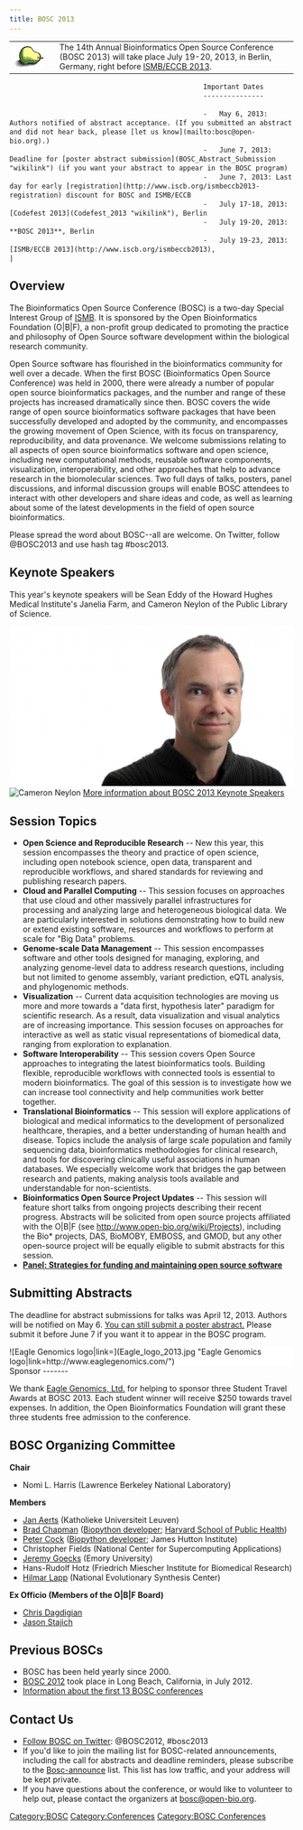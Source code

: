 ```yaml
---
title: BOSC 2013
---
```


|                                            |     |                                                                                                                                                                                          |
|--------------------------------------------|-----|------------------------------------------------------------------------------------------------------------------------------------------------------------------------------------------|
| ![The Bosc Pear](Pear.png "The Bosc Pear") |     | The 14th Annual Bioinformatics Open Source Conference (BOSC 2013) will take place July 19-20, 2013, in Berlin, Germany, right before [ISMB/ECCB 2013](http://www.iscb.org/ismbeccb2013). 
                                                                                                                                                                                                                                              
                                                    Important Dates                                                                                                                                                                           
                                                    ---------------                                                                                                                                                                           
                                                                                                                                                                                                                                              
                                                    -   May 6, 2013: Authors notified of abstract acceptance. (If you submitted an abstract and did not hear back, please [let us know](mailto:bosc@open-bio.org).)                           
                                                    -   June 7, 2013: Deadline for [poster abstract submission](BOSC_Abstract_Submission "wikilink") (if you want your abstract to appear in the BOSC program)                                
                                                    -   June 7, 2013: Last day for early [registration](http://www.iscb.org/ismbeccb2013-registration) discount for BOSC and ISMB/ECCB                                                        
                                                    -   July 17-18, 2013: [Codefest 2013](Codefest_2013 "wikilink"), Berlin                                                                                                                   
                                                    -   July 19-20, 2013: **BOSC 2013**, Berlin                                                                                                                                               
                                                    -   July 19-23, 2013: [ISMB/ECCB 2013](http://www.iscb.org/ismbeccb2013),                                                                                                                 |

Overview
--------

The Bioinformatics Open Source Conference (BOSC) is a two-day Special
Interest Group of [ISMB](http://www.iscb.org/ismbeccb2013). It is
sponsored by the Open Bioinformatics Foundation (O|B|F), a non-profit
group dedicated to promoting the practice and philosophy of Open Source
software development within the biological research community.

Open Source software has flourished in the bioinformatics community for
well over a decade. When the first BOSC (Bioinformatics Open Source
Conference) was held in 2000, there were already a number of popular
open source bioinformatics packages, and the number and range of these
projects has increased dramatically since then. BOSC covers the wide
range of open source bioinformatics software packages that have been
successfully developed and adopted by the community, and encompasses the
growing movement of Open Science, with its focus on transparency,
reproducibility, and data provenance. We welcome submissions relating to
all aspects of open source bioinformatics software and open science,
including new computational methods, reusable software components,
visualization, interoperability, and other approaches that help to
advance research in the biomolecular sciences. Two full days of talks,
posters, panel discussions, and informal discussion groups will enable
BOSC attendees to interact with other developers and share ideas and
code, as well as learning about some of the latest developments in the
field of open source bioinformatics.

Please spread the word about BOSC--all are welcome. On Twitter, follow
@BOSC2013 and use hash tag \#bosc2013.

Keynote Speakers
----------------

This year's keynote speakers will be Sean Eddy of the Howard Hughes
Medical Institute's Janelia Farm, and Cameron Neylon of the Public
Library of Science.

![Sean Eddy](SeanEddy.jpg "fig:Sean Eddy") ![Cameron
Neylon](Neylon.jpg "fig:Cameron Neylon") [More information about BOSC
2013 Keynote Speakers](BOSC_Keynote_Speakers "wikilink")

Session Topics
--------------

-   **Open Science and Reproducible Research** -- New this year, this
    session encompasses the theory and practice of open science,
    including open notebook science, open data, transparent and
    reproducible workflows, and shared standards for reviewing and
    publishing research papers.
-   **Cloud and Parallel Computing** -- This session focuses on
    approaches that use cloud and other massively parallel
    infrastructures for processing and analyzing large and heterogeneous
    biological data. We are particularly interested in solutions
    demonstrating how to build new or extend existing software,
    resources and workflows to perform at scale for "Big Data" problems.
-   **Genome-scale Data Management** -- This session encompasses
    software and other tools designed for managing, exploring, and
    analyzing genome-level data to address research questions, including
    but not limited to genome assembly, variant prediction, eQTL
    analysis, and phylogenomic methods.
-   **Visualization** -- Current data acquisition technologies are
    moving us more and more towards a "data first, hypothesis later"
    paradigm for scientific research. As a result, data visualization
    and visual analytics are of increasing importance. This session
    focuses on approaches for interactive as well as static visual
    representations of biomedical data, ranging from exploration
    to explanation.
-   **Software Interoperability** -- This session covers Open Source
    approaches to integrating the latest bioinformatics tools. Building
    flexible, reproducible workflows with connected tools is essential
    to modern bioinformatics. The goal of this session is to investigate
    how we can increase tool connectivity and help communities work
    better together.
-   **Translational Bioinformatics** -- This session will explore
    applications of biological and medical informatics to the
    development of personalized healthcare, therapies, and a better
    understanding of human health and disease. Topics include the
    analysis of large scale population and family sequencing data,
    bioinformatics methodologies for clinical research, and tools for
    discovering clinically useful associations in human databases. We
    especially welcome work that bridges the gap between research and
    patients, making analysis tools available and understandable
    for non-scientists.
-   **Bioinformatics Open Source Project Updates** -- This session will
    feature short talks from ongoing projects describing their
    recent progress. Abstracts will be solicited from open source
    projects affiliated with the O|B|F (see
    <http://www.open-bio.org/wiki/Projects>), including the Bio\*
    projects, DAS, BioMOBY, EMBOSS, and GMOD, but any other open-source
    project will be equally eligible to submit abstracts for
    this session.
-   **[Panel: Strategies for funding and maintaining open source
    software](BOSC_Panel_2013 "wikilink")**

Submitting Abstracts
--------------------

The deadline for abstract submissions for talks was April 12, 2013.
Authors will be notified on May 6. [You can still submit a poster
abstract.](BOSC_Abstract_Submission "wikilink") Please submit it before
June 7 if you want it to appear in the BOSC program.

<div style="float:right; background-color: #FFFFFF">
![Eagle Genomics
logo|link=<http://www.eaglegenomics.com/>](Eagle_logo_2013.jpg "Eagle Genomics logo|link=http://www.eaglegenomics.com/")

</div>
Sponsor
-------

We thank [Eagle Genomics, Ltd.](http://www.eaglegenomics.com/) for
helping to sponsor three Student Travel Awards at BOSC 2013. Each
student winner will receive $250 towards travel expenses. In addition,
the Open Bioinformatics Foundation will grant these three students free
admission to the conference.

BOSC Organizing Committee
-------------------------

**Chair**

-   Nomi L. Harris (Lawrence Berkeley National Laboratory)

**Members**

-   [Jan Aerts](http://www.esat.kuleuven.be/scd/person.php?persid=473)
    (Katholieke Universiteit Leuven)
-   [Brad Chapman](http://bcbio.wordpress.com) ([Biopython
    developer](http://biopython.org); [Harvard School of Public
    Health](http://compbio.sph.harvard.edu/chb/))
-   [Peter Cock](http://www.scri.ac.uk/staff/petercock) ([Biopython
    developer](http://biopython.org); James Hutton Institute)
-   Christopher Fields (National Center for Supercomputing Applications)
-   [Jeremy Goecks](http://bx.mathcs.emory.edu/people/jeremy/)
    (Emory University)
-   Hans-Rudolf Hotz (Friedrich Miescher Institute for
    Biomedical Research)
-   [Hilmar Lapp](http://www.bioperl.org/wiki/Hilmar_Lapp) (National
    Evolutionary Synthesis Center)

**Ex Officio (Members of the O|B|F Board)**

-   [Chris Dagdigian](http://www.bioperl.org/wiki/Chris_Dagdigian)
-   [Jason Stajich](http://www.bioperl.org/wiki/Jason_Stajich)

Previous BOSCs
--------------

-   BOSC has been held yearly since 2000.
-   [BOSC 2012](BOSC_2012 "wikilink") took place in Long Beach,
    California, in July 2012.
-   [ Information about the first 13 BOSC
    conferences](Past_BOSC_conferences "wikilink")

Contact Us
----------

-   [Follow BOSC on Twitter](http://twitter.com/#!/BOSC2012): @BOSC2012,
    \#bosc2013
-   If you'd like to join the mailing list for BOSC-related
    announcements, including the call for abstracts and deadline
    reminders, please subscribe to the
    [Bosc-announce](http://lists.open-bio.org/mailman/listinfo/bosc-announce) list.
    This list has low traffic, and your address will be kept private.
-   If you have questions about the conference, or would like to
    volunteer to help out, please contact the organizers at
    <bosc@open-bio.org>.

<Category:BOSC> <Category:Conferences> [Category:BOSC
Conferences](Category:BOSC_Conferences "wikilink")
